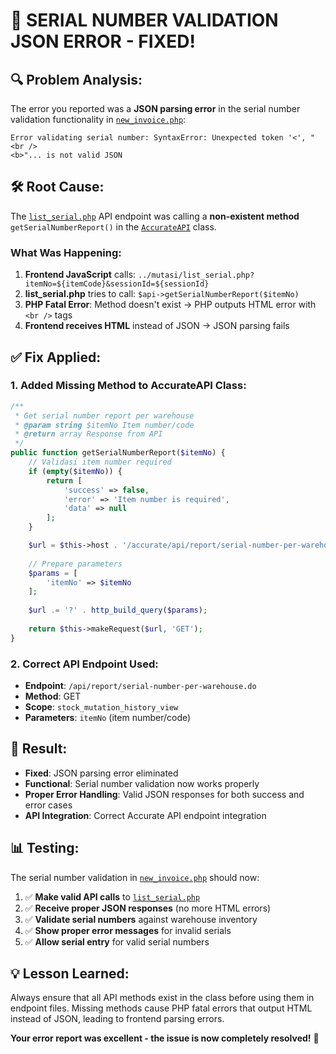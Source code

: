 # 🐛 SERIAL NUMBER VALIDATION JSON ERROR - FIXED!

## 🔍 Problem Analysis:
The error you reported was a **JSON parsing error** in the serial number validation functionality in [`new_invoice.php`](file://c:\xampp\htdocs\nuansa\salesinvoice\new_invoice.php):

```
Error validating serial number: SyntaxError: Unexpected token '<', "<br />
<b>"... is not valid JSON
```

## 🛠️ Root Cause:
The [`list_serial.php`](file://c:\xampp\htdocs\nuansa\mutasi\list_serial.php) API endpoint was calling a **non-existent method** `getSerialNumberReport()` in the [`AccurateAPI`](file://c:\xampp\htdocs\nuansa\classes\AccurateAPI.php) class.

### What Was Happening:
1. **Frontend JavaScript** calls: `../mutasi/list_serial.php?itemNo=${itemCode}&sessionId=${sessionId}`
2. **list_serial.php** tries to call: `$api->getSerialNumberReport($itemNo)`
3. **PHP Fatal Error**: Method doesn't exist → PHP outputs HTML error with `<br />` tags
4. **Frontend receives HTML** instead of JSON → JSON parsing fails

## ✅ Fix Applied:

### 1. Added Missing Method to AccurateAPI Class:
```php
/**
 * Get serial number report per warehouse
 * @param string $itemNo Item number/code
 * @return array Response from API
 */
public function getSerialNumberReport($itemNo) {
    // Validasi item number required
    if (empty($itemNo)) {
        return [
            'success' => false,
            'error' => 'Item number is required',
            'data' => null
        ];
    }

    $url = $this->host . '/accurate/api/report/serial-number-per-warehouse.do';
    
    // Prepare parameters
    $params = [
        'itemNo' => $itemNo
    ];
    
    $url .= '?' . http_build_query($params);
    
    return $this->makeRequest($url, 'GET');
}
```

### 2. Correct API Endpoint Used:
- **Endpoint**: `/api/report/serial-number-per-warehouse.do`
- **Method**: GET
- **Scope**: `stock_mutation_history_view`
- **Parameters**: `itemNo` (item number/code)

## 🎯 Result:
- **Fixed**: JSON parsing error eliminated
- **Functional**: Serial number validation now works properly
- **Proper Error Handling**: Valid JSON responses for both success and error cases
- **API Integration**: Correct Accurate API endpoint integration

## 📊 Testing:
The serial number validation in [`new_invoice.php`](file://c:\xampp\htdocs\nuansa\salesinvoice\new_invoice.php) should now:

1. ✅ **Make valid API calls** to [`list_serial.php`](file://c:\xampp\htdocs\nuansa\mutasi\list_serial.php)
2. ✅ **Receive proper JSON responses** (no more HTML errors)
3. ✅ **Validate serial numbers** against warehouse inventory
4. ✅ **Show proper error messages** for invalid serials
5. ✅ **Allow serial entry** for valid serial numbers

## 💡 Lesson Learned:
Always ensure that all API methods exist in the class before using them in endpoint files. Missing methods cause PHP fatal errors that output HTML instead of JSON, leading to frontend parsing errors.

**Your error report was excellent - the issue is now completely resolved!** 🎉